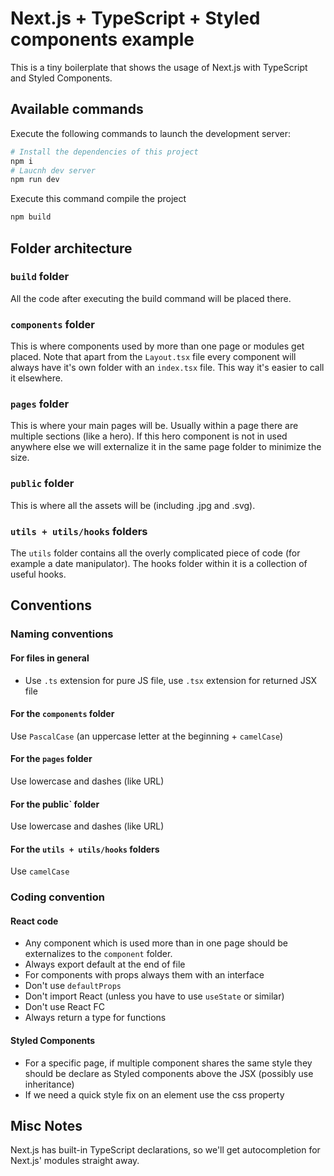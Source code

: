 # Next.js + TypeScript + Styled components example

This is a tiny boilerplate that shows the usage of Next.js with TypeScript and Styled Components.

## Available commands

Execute the following commands to launch the development server:

```bash
# Install the dependencies of this project
npm i
# Laucnh dev server
npm run dev
```

Execute this command compile the project

```bash
npm build
```

## Folder architecture

### `build` folder

All the code after executing the build command will be placed there.

### `components` folder

This is where components used by more than one page or modules get placed.
Note that apart from the `Layout.tsx` file every component will always have it's own folder with an `index.tsx` file. This way it's easier to call it elsewhere.

### `pages` folder

This is where your main pages will be.
Usually within a page there are multiple sections (like a hero).
If this hero component is not in used anywhere else we will externalize it in the same page folder to minimize the size.

### `public` folder

This is where all the assets will be (including .jpg and .svg).

### `utils + utils/hooks` folders

The `utils` folder contains all the overly complicated piece of code (for example a date manipulator).
The hooks folder within it is a collection of useful hooks.

## Conventions

### Naming conventions

#### For files in general

-   Use `.ts` extension for pure JS file, use `.tsx` extension for returned JSX file

#### For the `components` folder

Use `PascalCase` (an uppercase letter at the beginning + `camelCase`)

#### For the `pages` folder

Use lowercase and dashes (like URL)

#### For the public` folder

Use lowercase and dashes (like URL)

#### For the `utils + utils/hooks` folders

Use `camelCase`

### Coding convention

#### React code

-   Any component which is used more than in one page should be externalizes to the `component` folder.
-   Always export default at the end of file
-   For components with props always them with an interface
-   Don't use `defaultProps`
-   Don't import React (unless you have to use `useState` or similar)
-   Don't use React FC
-   Always return a type for functions

#### Styled Components

-   For a specific page, if multiple component shares the same style they should be declare as Styled components above the JSX (possibly use inheritance)
-   If we need a quick style fix on an element use the css property

## Misc Notes

Next.js has built-in TypeScript declarations, so we'll get autocompletion for Next.js' modules straight away.
